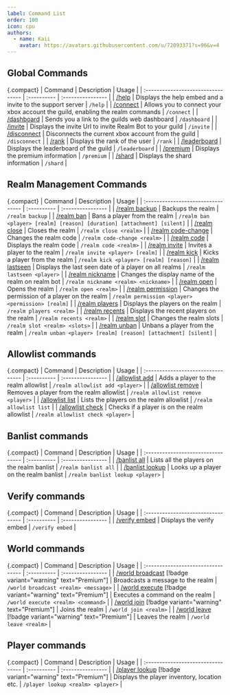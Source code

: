```yaml
---
label: Command List
order: 100
icon: cpu
authors:
  - name: Kaii
    avatar: https://avatars.githubusercontent.com/u/72093371?s=96&v=4
---
```


## Global Commands

{.compact}
| Command | Description | Usage |
| :--------------------------------- | :---------- | :---------------- |
| [/help](/command/help) | Displays the help embed and a invite to the support server | `/help` |
| [/connect](/command/connect) | Allows you to connect your xbox account the guild, enabling the realm commands | `/connect` |
| [/dashboard](/command/dashboard) | Sends you a link to the guilds web dashboard | `/dashboard` |
| [/invite](/command/invite) | Displays the invite Url to invite Realm Bot to your guild | `/invite` |
| [/disconnect](/command/disconnect) | Disconnects the current xbox account from the guild | `/disconnect` |
| [/rank](/command/rank) | Displays the rank of the user | `/rank` |
| [/leaderboard](/command/leaderboard) | Displays the leaderboard of the guild | `/leaderboard` |
| [/premium](/command/premium) | Displays the premium information | `/premium` |
| [/shard](/command/shard) | Displays the shard information | `/shard` |

## Realm Management Commands

{.compact}
| Command | Description | Usage |
| :--------------------------------- | :---------- | :---------------- |
| [/realm backup](/command/realm-backup) | Backups the realm | `/realm backup` |
| [/realm ban](/command/realm-ban) | Bans a player from the realm | `/realm ban <player> [realm] [reason] [duration] [attachment] [silent]` |
| [/realm close](/command/realm-close) | Closes the realm | `/realm close <realm>` |
| [/realm code-change](/command/realm-code-change) | Changes the realm code | `/realm code-change <realm>` |
| [/realm code](/command/realm-code) | Displays the realm code | `/realm code <realm>` |
| [/realm invite](/command/realm-invite) | Invites a player to the realm | `/realm invite <player> [realm]` |
| [/realm kick](/command/realm-kick) | Kicks a player from the realm | `/realm kick <player> [realm] [reason]` |
| [/realm lastseen](/command/realm-lastseen) | Displays the last seen date of a player on all realms | `/realm lastseen <player>` |
| [/realm nickname](/command/realm-nickname) | Changes the display name of the realm on realm bot | `/realm nickname <realm> <nickname>` |
| [/realm open](/command/realm-open) | Opens the realm | `/realm open <realm>` |
| [/realm permission](/command/realm-permission) | Changes the permission of a player on the realm | `/realm permission <player> <permission> [realm]` |
| [/realm players](/command/realm-players) | Displays the players on the realm | `/realm players <realm>` |
| [/realm recents](/command/realm-recents) | Displays the recent players on the realm | `/realm recents <realm>` |
| [/realm slot](/command/realm-slot) | Changes the realm slots | `/realm slot <realm> <slots>` |
| [/realm unban](/command/realm-unban) | Unbans a player from the realm | `/realm unban <player> [realm] [reason] [attachment] [silent]` |

## Allowlist commands

{.compact}
| Command | Description | Usage |
| :--------------------------------- | :---------- | :---------------- |
| [/allowlist add](/command/allowlist-add) | Adds a player to the realm allowlist | `/realm allowlist add <player>` |
| [/allowlist remove](/command/allowlist-remove) | Removes a player from the realm allowlist | `/realm allowlist remove <player>` |
| [/allowlist list](/command/allowlist-list) | Lists the players on the realm allowlist | `/realm allowlist list` |
| [/allowlist check](/command/allowlist-check) | Checks if a player is on the realm allowlist | `/realm allowlist check <player>` |

## Banlist commands

{.compact}
| Command | Description | Usage |
| :--------------------------------- | :---------- | :---------------- |
| [/banlist all](/command/banlist-all) | Lists all the players on the realm banlist | `/realm banlist all` |
| [/banlist lookup](/command/banlist-lookup) | Looks up a player on the realm banlist | `/realm banlist lookup <player>` |

## Verify commands

{.compact}
| Command | Description | Usage |
| :--------------------------------- | :---------- | :---------------- |
| [/verify embed](/command/verify-embed) | Displays the verify embed | `/verify embed` |


## World commands

{.compact}
| Command | Description | Usage |
| :--------------------------------- | :---------- | :---------------- |
| [/world broadcast](/command/world-broadcast) [!badge variant="warning" text="Premium"] | Broadcasts a message to the realm | `/world broadcast <realm> <message>` |
| [/world execute](/command/world-execute) [!badge variant="warning" text="Premium"] | Executes a command on the realm | `/world execute <realm> <command>` |
| [/world join](/command/world-join) [!badge variant="warning" text="Premium"] | Joins the realm | `/world join <realm>` |
| [/world leave](/command/world-leave) [!badge variant="warning" text="Premium"] | Leaves the realm | `/world leave <realm>` |

## Player commands

{.compact}
| Command | Description | Usage |
| :--------------------------------- | :---------- | :---------------- |
| [/player lookup](/command/player-lookup) [!badge variant="warning" text="Premium"] | Displays the player inventory, location etc. | `/player lookup <realm> <player>` |
